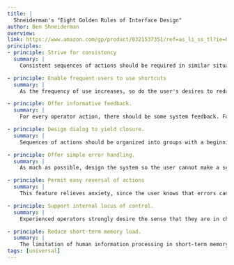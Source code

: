 ```yaml
---
title: |
  Shneiderman's "Eight Golden Rules of Interface Design"
author: Ben Shneiderman
overview:
link: https://www.amazon.com/gp/product/0321537351/ref=as_li_ss_tl?ie=UTF8&camp=1789&creative=390957&creativeASIN=0321537351&linkCode=as2&tag=inusabiwetrus-20
principles:
- principle: Strive for consistency
  summary: |
    Consistent sequences of actions should be required in similar situations; identical terminology should be used in prompts, menus, and help screens; and consistent commands should be employed throughout.

- principle: Enable frequent users to use shortcuts
  summary: |
    As the frequency of use increases, so do the user's desires to reduce the number of interactions and to increase the pace of interaction. Abbreviations, function keys, hidden commands, and macro facilities are very helpful to an expert user.

- principle: Offer informative feedback.
  summary: |
    For every operator action, there should be some system feedback. For frequent and minor actions, the response can be modest, while for infrequent and major actions, the response should be more substantial.

- principle: Design dialog to yield closure.
  summary: |
    Sequences of actions should be organized into groups with a beginning, middle, and end. The informative feedback at the completion of a group of actions gives the operators the satisfaction of accomplishment, a sense of relief, the signal to drop contingency plans and options from their minds, and an indication that the way is clear to prepare for the next group of actions.

- principle: Offer simple error handling.
  summary: |
    As much as possible, design the system so the user cannot make a serious error. If an error is made, the system should be able to detect the error and offer simple, comprehensible mechanisms for handling the error.

- principle: Permit easy reversal of actions
  summary: |
    This feature relieves anxiety, since the user knows that errors can be undone; it thus encourages exploration of unfamiliar options. The units of reversibility may be a single action, a data entry, or a complete group of actions.

- principle: Support internal locus of control.
  summary: |
    Experienced operators strongly desire the sense that they are in charge of the system and that the system responds to their actions. Design the system to make users the initiators of actions rather than the responders.

- principle: Reduce short-term memory load.
  summary: |
    The limitation of human information processing in short-term memory requires that displays be kept simple, multiple page displays be consolidated, window-motion frequency be reduced, and sufficient training time be allotted for codes, mnemonics, and sequences of actions.
tags: [universal]
---
```

